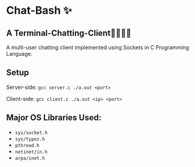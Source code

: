 # Chat-Bash ✨
## A Terminal-Chatting-Client👨‍💻👩‍💻

A multi-user chatting client implemented using Sockets in C Programming Language.

## Setup

Server-side:
`gcc server.c
 ./a.out <port>`
 
 Client-side:
 `gcc client.c
  ./a.out <ip> <port>`

## Major OS Libraries Used:
* `sys/socket.h`
* `sys/types.h`
* `pthread.h`
* `netinet/in.h`
* `arpa/inet.h`
